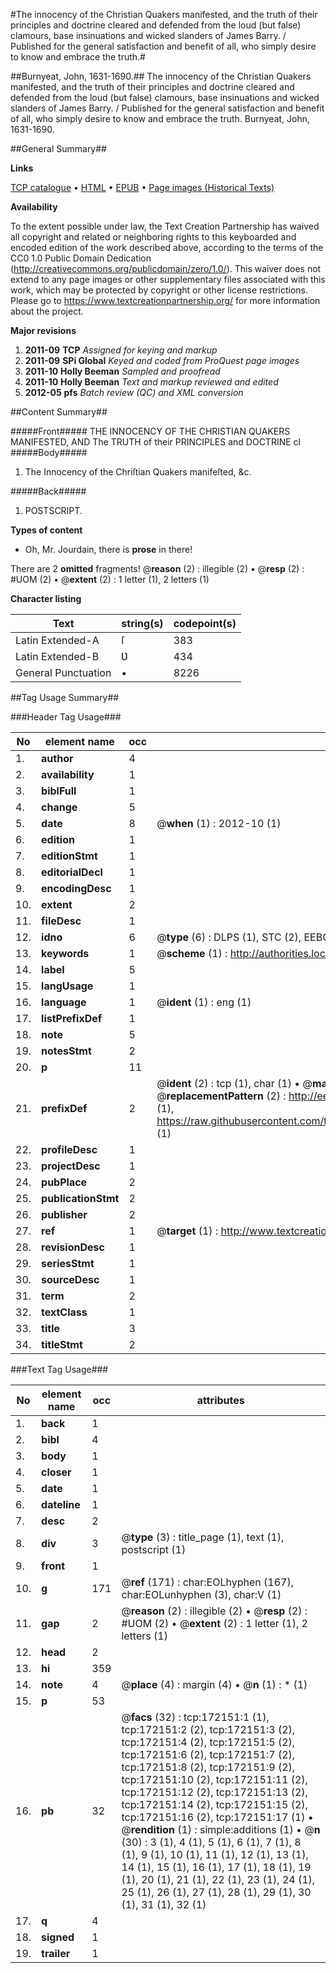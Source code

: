 #The innocency of the Christian Quakers manifested, and the truth of their principles and doctrine cleared and defended from the loud (but false) clamours, base insinuations and wicked slanders of James Barry. / Published for the general satisfaction and benefit of all, who simply desire to know and embrace the truth.#

##Burnyeat, John, 1631-1690.##
The innocency of the Christian Quakers manifested, and the truth of their principles and doctrine cleared and defended from the loud (but false) clamours, base insinuations and wicked slanders of James Barry. / Published for the general satisfaction and benefit of all, who simply desire to know and embrace the truth.
Burnyeat, John, 1631-1690.

##General Summary##

**Links**

[TCP catalogue](http://www.ota.ox.ac.uk/tcp/)  • 
[HTML](http://tei.it.ox.ac.uk/tcp/Texts-HTML/free/A77/A77927.html)  • 
[EPUB](http://tei.it.ox.ac.uk/tcp/Texts-EPUB/free/A77/A77927.epub) • 
[Page images (Historical Texts)](https://historicaltexts.jisc.ac.uk/eebo-45578199e)

**Availability**

To the extent possible under law, the Text Creation Partnership has waived all copyright and related or neighboring rights to this keyboarded and encoded edition of the work described above, according to the terms of the CC0 1.0 Public Domain Dedication (http://creativecommons.org/publicdomain/zero/1.0/). This waiver does not extend to any page images or other supplementary files associated with this work, which may be protected by copyright or other license restrictions. Please go to https://www.textcreationpartnership.org/ for more information about the project.

**Major revisions**

1. __2011-09__ __TCP__ *Assigned for keying and markup*
1. __2011-09__ __SPi Global__ *Keyed and coded from ProQuest page images*
1. __2011-10__ __Holly Beeman__ *Sampled and proofread*
1. __2011-10__ __Holly Beeman__ *Text and markup reviewed and edited*
1. __2012-05__ __pfs__ *Batch review (QC) and XML conversion*

##Content Summary##

#####Front#####
THE INNOCENCY OF THE CHRISTIAN QUAKERS MANIFESTED, AND The TRUTH of their PRINCIPLES and DOCTRINE cl
#####Body#####

1. The Innocency of the Chriſtian Quakers manifeſted, &c.

#####Back#####

1. POSTSCRIPT.

**Types of content**

  * Oh, Mr. Jourdain, there is **prose** in there!

There are 2 **omitted** fragments! 
 @__reason__ (2) : illegible (2)  •  @__resp__ (2) : #UOM (2)  •  @__extent__ (2) : 1 letter (1), 2 letters (1)

**Character listing**


|Text|string(s)|codepoint(s)|
|---|---|---|
|Latin Extended-A|ſ|383|
|Latin Extended-B|Ʋ|434|
|General Punctuation|•|8226|

##Tag Usage Summary##

###Header Tag Usage###

|No|element name|occ|attributes|
|---|---|---|---|
|1.|__author__|4||
|2.|__availability__|1||
|3.|__biblFull__|1||
|4.|__change__|5||
|5.|__date__|8| @__when__ (1) : 2012-10 (1)|
|6.|__edition__|1||
|7.|__editionStmt__|1||
|8.|__editorialDecl__|1||
|9.|__encodingDesc__|1||
|10.|__extent__|2||
|11.|__fileDesc__|1||
|12.|__idno__|6| @__type__ (6) : DLPS (1), STC (2), EEBO-CITATION (1), OCLC (1), VID (1)|
|13.|__keywords__|1| @__scheme__ (1) : http://authorities.loc.gov/ (1)|
|14.|__label__|5||
|15.|__langUsage__|1||
|16.|__language__|1| @__ident__ (1) : eng (1)|
|17.|__listPrefixDef__|1||
|18.|__note__|5||
|19.|__notesStmt__|2||
|20.|__p__|11||
|21.|__prefixDef__|2| @__ident__ (2) : tcp (1), char (1)  •  @__matchPattern__ (2) : ([0-9\-]+):([0-9IVX]+) (1), (.+) (1)  •  @__replacementPattern__ (2) : http://eebo.chadwyck.com/downloadtiff?vid=$1&page=$2 (1), https://raw.githubusercontent.com/textcreationpartnership/Texts/master/tcpchars.xml#$1 (1)|
|22.|__profileDesc__|1||
|23.|__projectDesc__|1||
|24.|__pubPlace__|2||
|25.|__publicationStmt__|2||
|26.|__publisher__|2||
|27.|__ref__|1| @__target__ (1) : http://www.textcreationpartnership.org/docs/. (1)|
|28.|__revisionDesc__|1||
|29.|__seriesStmt__|1||
|30.|__sourceDesc__|1||
|31.|__term__|2||
|32.|__textClass__|1||
|33.|__title__|3||
|34.|__titleStmt__|2||


###Text Tag Usage###

|No|element name|occ|attributes|
|---|---|---|---|
|1.|__back__|1||
|2.|__bibl__|4||
|3.|__body__|1||
|4.|__closer__|1||
|5.|__date__|1||
|6.|__dateline__|1||
|7.|__desc__|2||
|8.|__div__|3| @__type__ (3) : title_page (1), text (1), postscript (1)|
|9.|__front__|1||
|10.|__g__|171| @__ref__ (171) : char:EOLhyphen (167), char:EOLunhyphen (3), char:V (1)|
|11.|__gap__|2| @__reason__ (2) : illegible (2)  •  @__resp__ (2) : #UOM (2)  •  @__extent__ (2) : 1 letter (1), 2 letters (1)|
|12.|__head__|2||
|13.|__hi__|359||
|14.|__note__|4| @__place__ (4) : margin (4)  •  @__n__ (1) : * (1)|
|15.|__p__|53||
|16.|__pb__|32| @__facs__ (32) : tcp:172151:1 (1), tcp:172151:2 (2), tcp:172151:3 (2), tcp:172151:4 (2), tcp:172151:5 (2), tcp:172151:6 (2), tcp:172151:7 (2), tcp:172151:8 (2), tcp:172151:9 (2), tcp:172151:10 (2), tcp:172151:11 (2), tcp:172151:12 (2), tcp:172151:13 (2), tcp:172151:14 (2), tcp:172151:15 (2), tcp:172151:16 (2), tcp:172151:17 (1)  •  @__rendition__ (1) : simple:additions (1)  •  @__n__ (30) : 3 (1), 4 (1), 5 (1), 6 (1), 7 (1), 8 (1), 9 (1), 10 (1), 11 (1), 12 (1), 13 (1), 14 (1), 15 (1), 16 (1), 17 (1), 18 (1), 19 (1), 20 (1), 21 (1), 22 (1), 23 (1), 24 (1), 25 (1), 26 (1), 27 (1), 28 (1), 29 (1), 30 (1), 31 (1), 32 (1)|
|17.|__q__|4||
|18.|__signed__|1||
|19.|__trailer__|1||
